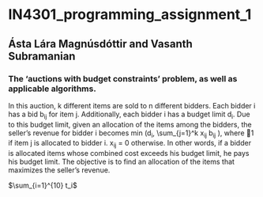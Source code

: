 # IN4301_programming_assignment_1

## Ásta Lára Magnúsdóttir and Vasanth Subramanian

### The ‘auctions with budget constraints’ problem, as well as applicable algorithms. 
In this auction, k different items are sold to n different bidders. Each bidder i has a bid b<sub>ij</sub> for item j. Additionally, each bidder i has a budget limit d<sub>i</sub>. Due to this budget limit, given an allocation of the items among the bidders, the seller’s revenue for bidder i becomes min (d<sub>i</sub>, \sum_{j=1}^k x<sub>ij</sub> b<sub>ij</sub> ), where
  􏰝1 if item j is allocated to bidder i. x<sub>ij</sub> = 0 otherwise.
In other words, if a bidder is allocated items whose combined cost exceeds his budget limit, he pays his budget limit. The objective is to find an allocation of the items that maximizes the seller’s revenue.

$\sum_{i=1}^{10} t_i$
